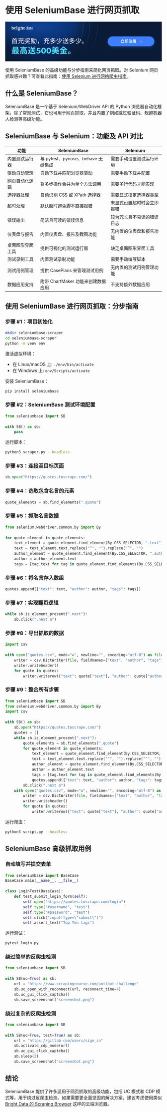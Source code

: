 # 使用 SeleniumBase 进行网页抓取

[![Promo](https://github.com/bright-cn/Google-News-Scraper/blob/main/Proxies%20and%20scrapers%20GitHub%20bonus%20banner%20CN.png)](https://www.bright.cn)

使用 SeleniumBase 的高级功能与分步指南来简化网页抓取。对 Selenium 网页抓取感兴趣？可查看此指南：[使用 Selenium 进行网络爬虫指南](https://www.bright.cn/blog/how-tos/using-selenium-for-web-scraping)。

## 什么是 SeleniumBase？

SeleniumBase 是一个基于 Selenium/WebDriver API 的 Python 浏览器自动化框架，除了常规测试，它也可用于网页抓取，并且内置了例如跳过验证码、规避机器人检测等高级功能。

## SeleniumBase 与 Selenium：功能及 API 对比

| 功能                      | SeleniumBase                                   | Selenium                                 |
|---------------------------|------------------------------------------------|------------------------------------------|
| 内置测试运行器           | 与 pytest、pynose、behave 无缝集成             | 需要手动设置测试运行环境                  |
| 驱动自动管理             | 自动下载并匹配浏览器驱动                       | 需要手动下载并配置                         |
| 网页自动化逻辑           | 将多步操作合并为单个方法调用                   | 需要多行代码才能实现                      |
| 选择器处理               | 自动识别 CSS 或 XPath 选择器                   | 需要显式指定选择器类型                    |
| 超时处理                 | 默认超时避免脚本直接报错                       | 未显式设置超时时会立即报错                |
| 错误输出                 | 简洁且可读的错误信息                           | 较为冗长且不易读的错误日志                |
| 仪表盘与报告             | 内置仪表盘、报告及截图功能                     | 无内置的仪表盘和报告功能                  |
| 桌面图形界面工具         | 提供可视化的测试运行器                         | 缺乏桌面图形界面工具                      |
| 测试录制工具             | 内置测试录制功能                               | 需要手动编写脚本                          |
| 测试用例管理             | 提供 CasePlans 来管理测试用例                  | 无内置的测试用例管理功能                  |
| 数据应用支持             | 附带 ChartMaker 功能来创建数据应用             | 不支持额外数据应用                        |

## 使用 SeleniumBase 进行网页抓取：分步指南

### 步骤 #1：项目初始化

```bash
mkdir seleniumbase-scraper
cd seleniumbase-scraper
python -m venv env
```

激活虚拟环境：

- 在 Linux/macOS 上: `./env/bin/activate`
- 在 Windows 上: `env/Scripts/activate`

安装 SeleniumBase：

```bash
pip install seleniumbase
```

### 步骤 #2：SeleniumBase 测试环境配置

```python
from seleniumbase import SB

with SB() as sb:
    pass
```

运行脚本：

```bash
python3 scraper.py --headless
```

### 步骤 #3：连接至目标页面

```python
sb.open("https://quotes.toscrape.com/")
```

### 步骤 #4：选取包含名言的元素

```python
quote_elements = sb.find_elements(".quote")
```

### 步骤 #5：抓取名言数据

```python
from selenium.webdriver.common.by import By

for quote_element in quote_elements:
    text_element = quote_element.find_element(By.CSS_SELECTOR, ".text")
    text = text_element.text.replace("“", "").replace("”", "")
    author_element = quote_element.find_element(By.CSS_SELECTOR, ".author")
    author = author_element.text
    tags = [tag.text for tag in quote_element.find_elements(By.CSS_SELECTOR, ".tag")]
```

### 步骤 #6：将名言存入数组

```python
quotes.append({"text": text, "author": author, "tags": tags})
```

### 步骤 #7：实现翻页逻辑

```python
while sb.is_element_present(".next"):
    sb.click(".next a")
```

### 步骤 #8：导出抓取的数据

```python
import csv

with open("quotes.csv", mode="w", newline="", encoding="utf-8") as file:
    writer = csv.DictWriter(file, fieldnames=["text", "author", "tags"])
    writer.writeheader()
    for quote in quotes:
        writer.writerow({"text": quote["text"], "author": quote["author"], "tags": ";".join(quote["tags"])})
```

### 步骤 #9：整合所有步骤

```python
from seleniumbase import SB
from selenium.webdriver.common.by import By
import csv

with SB() as sb:
    sb.open("https://quotes.toscrape.com/")
    quotes = []
    while sb.is_element_present(".next"):
        quote_elements = sb.find_elements(".quote")
        for quote_element in quote_elements:
            text_element = quote_element.find_element(By.CSS_SELECTOR, ".text")
            text = text_element.text.replace("“", "").replace("”", "")
            author_element = quote_element.find_element(By.CSS_SELECTOR, ".author")
            author = author_element.text
            tags = [tag.text for tag in quote_element.find_elements(By.CSS_SELECTOR, ".tag")]
            quotes.append({"text": text, "author": author, "tags": tags})
        sb.click(".next a")
    with open("quotes.csv", mode="w", newline="", encoding="utf-8") as file:
        writer = csv.DictWriter(file, fieldnames=["text", "author", "tags"])
        writer.writeheader()
        for quote in quotes:
            writer.writerow({"text": quote["text"], "author": quote["author"], "tags": ";".join(quote["tags"])})
```

运行爬虫：

```bash
python3 script.py --headless
```

## SeleniumBase 高级抓取用例

### 自动填写并提交表单

```python
from seleniumbase import BaseCase
BaseCase.main(__name__, __file__)

class LoginTest(BaseCase):
    def test_submit_login_form(self):
        self.open("https://quotes.toscrape.com/login")
        self.type("#username", "test")
        self.type("#password", "test")
        self.click("input[type=\"submit\"]")
        self.assert_text("Top Ten tags")
```

运行测试：

```bash
pytest login.py
```

### 绕过简单的反爬虫检测

```python
from seleniumbase import SB

with SB(uc=True) as sb:
    url = "https://www.scrapingcourse.com/antibot-challenge"
    sb.uc_open_with_reconnect(url, reconnect_time=4)
    sb.uc_gui_click_captcha()
    sb.save_screenshot("screenshot.png")
```

### 绕过复杂的反爬虫检测

```python
from seleniumbase import SB

with SB(uc=True, test=True) as sb:
    url = "https://gitlab.com/users/sign_in"
    sb.activate_cdp_mode(url)
    sb.uc_gui_click_captcha()
    sb.sleep(2)
    sb.save_screenshot("screenshot.png")
```

## 结论

SeleniumBase 提供了许多适用于网页抓取的高级功能，包括 UC 模式和 CDP 模式等，用于绕过反爬虫检测。如果需要更全面坚固的解决方案，建议考虑使用类似 [Bright Data 的 Scraping Browser](https://www.bright.cn/products/scraping-browser) 这样的云端浏览器。
